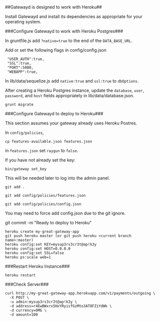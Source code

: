 ##Gatewayd is designed to work with Heroku##

Install Gatewayd and install its dependencies as appropriate for your operating system.

###Configure Gatewayd to work with Heroku Postgres###

In gruntfile.js add ```?native=true``` to the end of the ```DATA_BASE_URL```.

Add or set the following flags in config/config.json

```
 "USER_AUTH":true,
 "SSL":true,
 "PORT":5000,
 "WEBAPP":true,
 ```

In lib/data/sequelize.js add ```native:true``` and ```ssl:true``` to ```dbOptions```.

After creating a Heroku Postgres instance, update the ```database```, ```user```, ```password```, and ```host``` fields appropriately in lib/data/database.json.

```grunt migrate```

###Configure Gatewayd to deploy to Heroku###

This section assumes your gateway already uses Heroku Postres.

In ```config/policies```,

```cp features-available.json features.json```

in ```features.json``` set ```raygun``` to ```false```.

If you have not already set the key:

```bin/gateway set_key```

This will be needed later to log into the admin panel.

```git add .```

```git add config/policies/features.json```

```git add config/policies/config.json```

You may need to force add config.json due to the git ignore.

git commit -m "Ready to deploy to Heroku"


```
heroku create my-great-gateway-app
git push heroku master (or git push heroku <current branch name>:master)
heroku config:set KEY=mysup3rs3cr3t@ap!k3y
heroku config:set HOST=0.0.0.0
heroku config:set SSL=false
heroku ps:scale web=1
```

###Restart Heroku Instance###
```
heroku restart
```
    
###Check Server###

    curl http://my-great-gateway-app.herokuapp.com/v1/payments/outgoing \
      -X POST \
      -u admin:mysup3rs3cr3t@ap!k3y \ 
      -d address=r4EwBWxrx5HxYRyisfGzMto3AT8FZiYdWk \ 
      -d currency=OMG \
      -d amount=100